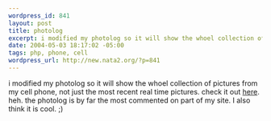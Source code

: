 ```yaml
--- 
wordpress_id: 841
layout: post
title: photolog
excerpt: i modified my photolog so it will show the whoel collection of pictures from my cell phone, not just the most recent real time pictures. check it out here. heh. the photolog is by far the most commented on part of my site. I also think it is cool. ;)
date: 2004-05-03 18:17:02 -05:00
tags: php, phone, cell
wordpress_url: http://new.nata2.org/?p=841
---
```

i modified my photolog so it will show the whoel collection of pictures from my cell phone, not just the most recent real time pictures. check it out <a href="photolog.php?expand=1">here</a>. heh. the photolog is by far the most commented on part of my site. I also think it is cool. ;)

